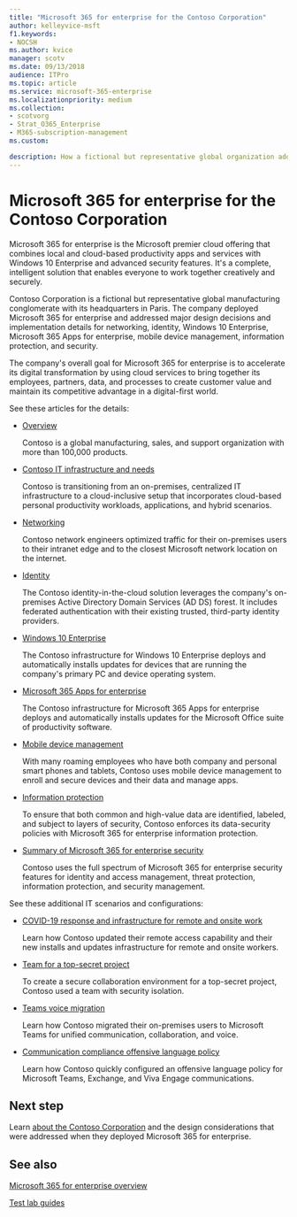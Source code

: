 ```yaml
---
title: "Microsoft 365 for enterprise for the Contoso Corporation"
author: kelleyvice-msft
f1.keywords:
- NOCSH
ms.author: kvice
manager: scotv
ms.date: 09/13/2018
audience: ITPro
ms.topic: article
ms.service: microsoft-365-enterprise
ms.localizationpriority: medium
ms.collection:
- scotvorg 
- Strat_O365_Enterprise
- M365-subscription-management
ms.custom:

description: How a fictional but representative global organization adopted Microsoft 365 for enterprise. 
---
```


# Microsoft 365 for enterprise for the Contoso Corporation

Microsoft 365 for enterprise is the Microsoft premier cloud offering that combines local and cloud-based productivity apps and services with Windows 10 Enterprise and advanced security features. It's a complete, intelligent solution that enables everyone to work together creatively and securely.

Contoso Corporation is a fictional but representative global manufacturing conglomerate with its headquarters in Paris. The company deployed Microsoft 365 for enterprise and addressed major design decisions and implementation details for networking, identity, Windows 10 Enterprise, Microsoft 365 Apps for enterprise, mobile device management, information protection, and security.

The company's overall goal for Microsoft 365 for enterprise is to accelerate its digital transformation by using cloud services to bring together its employees, partners, data, and processes to create customer value and maintain its competitive advantage in a digital-first world.

See these articles for the details:

- [Overview](contoso-overview.md)

  Contoso is a global manufacturing, sales, and support organization with more than 100,000 products.

- [Contoso IT infrastructure and needs](contoso-infra-needs.md)

  Contoso is transitioning from an on-premises, centralized IT infrastructure to a cloud-inclusive setup that incorporates cloud-based personal productivity workloads, applications, and hybrid scenarios.

- [Networking](contoso-networking.md)

  Contoso network engineers optimized traffic for their on-premises users to their intranet edge and to the closest Microsoft network location on the internet.

- [Identity](contoso-identity.md)

  The Contoso identity-in-the-cloud solution leverages the company's on-premises Active Directory Domain Services (AD DS) forest. It includes federated authentication with their existing trusted, third-party identity providers.

- [Windows 10 Enterprise](contoso-win10.md)

  The Contoso infrastructure for Windows 10 Enterprise deploys and automatically installs updates for devices that are running the company's primary PC and device operating system.

- [Microsoft 365 Apps for enterprise](contoso-o365pp.md)

  The Contoso infrastructure for Microsoft 365 Apps for enterprise deploys and automatically installs updates for the Microsoft Office suite of productivity software.

- [Mobile device management](contoso-mdm.md)

  With many roaming employees who have both company and personal smart phones and tablets, Contoso uses mobile device management to enroll and secure devices and their data and manage apps.

- [Information protection](contoso-info-protect.md)

  To ensure that both common and high-value data are identified, labeled, and subject to layers of security, Contoso enforces its data-security policies with Microsoft 365 for enterprise information protection.

- [Summary of Microsoft 365 for enterprise security](contoso-security-summary.md)

  Contoso uses the full spectrum of Microsoft 365 for enterprise security features for identity and access management, threat protection, information protection, and security management.

See these additional IT scenarios and configurations:

- [COVID-19 response and infrastructure for remote and onsite work](../solutions/contoso-remote-onsite-work.md)

  Learn how Contoso updated their remote access capability and their new installs and updates infrastructure for remote and onsite workers.

- [Team for a top-secret project](../solutions/contoso-team-for-top-secret-project.md)

  To create a secure collaboration environment for a top-secret project, Contoso used a team with security isolation.

- [Teams voice migration](/MicrosoftTeams/voice-case-study-overview)

  Learn how Contoso migrated their on-premises users to Microsoft Teams for unified communication, collaboration, and voice.

- [Communication compliance offensive language policy](../compliance/communication-compliance-case-study.md)

  Learn how Contoso quickly configured an offensive language policy for Microsoft Teams, Exchange, and Viva Engage communications.

## Next step

Learn [about the Contoso Corporation](contoso-overview.md) and the design considerations that were addressed when they deployed Microsoft 365 for enterprise.


## See also

[Microsoft 365 for enterprise overview](microsoft-365-overview.md)

[Test lab guides](m365-enterprise-test-lab-guides.md)
